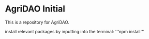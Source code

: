 # AgriDAO Initial

This is a repository for AgriDAO.

install relevant packages by inputting into the terminal:
'''npm install'''

